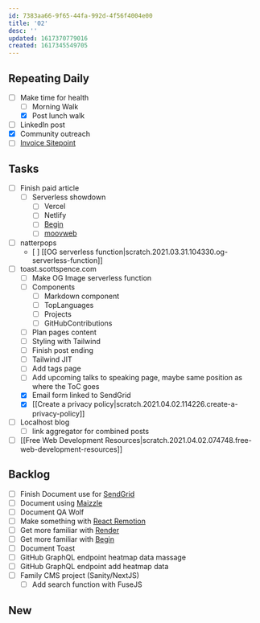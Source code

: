 ```yaml
---
id: 7383aa66-9f65-44fa-992d-4f56f4004e00
title: '02'
desc: ''
updated: 1617370779016
created: 1617345549705
---
```


## Repeating Daily

- [ ] Make time for health
  - [ ] Morning Walk
  - [x] Post lunch walk
- [ ] LinkedIn post
- [x] Community outreach
- [ ] [Invoice Sitepoint]

## Tasks

- [ ] Finish paid article
  - [ ] Serverless showdown
    - [ ] Vercel
    - [ ] Netlify
    - [ ] [Begin]
    - [ ] [moovweb]
- [ ] natterpops
  - [ ]
    [[OG serverless function|scratch.2021.03.31.104330.og-serverless-function]]
- [ ] toast.scottspence.com
  - [ ] Make OG Image serverless function
  - [ ] Components
    - [ ] Markdown component
    - [ ] TopLanguages
    - [ ] Projects
    - [ ] GitHubContributions
  - [ ] Plan pages content
  - [ ] Styling with Tailwind
  - [ ] Finish post ending
  - [ ] Tailwind JIT
  - [ ] Add tags page
  - [ ] Add upcoming talks to speaking page, maybe same position as
        where the ToC goes
  - [x] Email form linked to SendGrid
  - [x] [[Create a privacy policy|scratch.2021.04.02.114226.create-a-privacy-policy]]
- [ ] Localhost blog
  - [ ] link aggregator for combined posts
- [ ] [[Free Web Development Resources|scratch.2021.04.02.074748.free-web-development-resources]]

## Backlog

- [ ] Finish Document use for [SendGrid]
- [ ] Document using [Maizzle]
- [ ] Document QA Wolf
- [ ] Make something with [React Remotion]
- [ ] Get more familiar with [Render]
- [ ] Get more familiar with [Begin]
- [ ] Document Toast
- [ ] GitHub GraphQL endpoint heatmap data massage
- [ ] GitHub GraphQL endpoint add heatmap data
- [ ] Family CMS project (Sanity/NextJS)
  - [ ] Add search function with FuseJS

## New

<!-- Links -->

[react remotion]:
  https://twitter.com/JNYBGR/status/1358824089960542208
[maizzle]: https://maizzle.com/
[sendgrid]: https://app.sendgrid.com
[render]: https://render.com/
[begin]: https://begin.com/
[invoice sitepoint]: https://www.sitepoint.com/write-for-us/
[moovweb]: https://www.moovweb.com/
